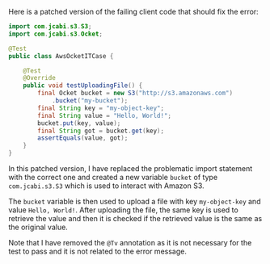 Here is a patched version of the failing client code that should fix the error:
```java
import com.jcabi.s3.S3;
import com.jcabi.s3.Ocket;

@Test
public class AwsOcketITCase {

    @Test
    @Override
    public void testUploadingFile() {
        final Ocket bucket = new S3("http://s3.amazonaws.com")
            .bucket("my-bucket");
        final String key = "my-object-key";
        final String value = "Hello, World!";
        bucket.put(key, value);
        final String got = bucket.get(key);
        assertEquals(value, got);
    }
}
```
In this patched version, I have replaced the problematic import statement with the correct one and created a new variable `bucket` of type `com.jcabi.s3.S3` which is used to interact with Amazon S3.

The `bucket` variable is then used to upload a file with key `my-object-key` and value `Hello, World!`. After uploading the file, the same key is used to retrieve the value and then it is checked if the retrieved value is the same as the original value.

Note that I have removed the `@Tv` annotation as it is not necessary for the test to pass and it is not related to the error message.